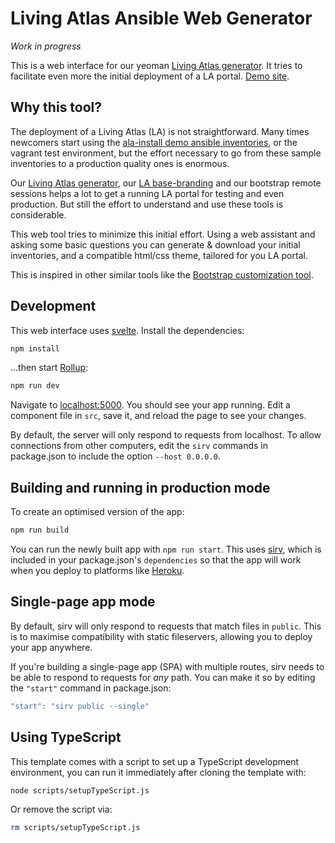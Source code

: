# Living Atlas Ansible Web Generator

*Work in progress*

This is a web interface for our yeoman [Living Atlas generator](https://github.com/living-atlases/generator-living-atlas). 
It tries to facilitate even more the initial deployment of a LA portal. [Demo site](https://generator.l-a.site).

## Why this tool?

The deployment of a Living Atlas (LA) is not straightforward. Many times newcomers start using the 
[ala-install demo ansible inventories](https://github.com/AtlasOfLivingAustralia/ala-install/#setup-the-living-atlas-demo), 
or the vagrant test environment, but the effort necessary to go from these sample inventories to a production quality 
ones is enormous.    

Our [Living Atlas generator](https://github.com/living-atlases/generator-living-atlas), our 
[LA base-branding](https://github.com/living-atlases/base-branding) and our bootstrap remote sessions helps a lot to get 
a running LA portal for testing and even production. But still the effort to understand and use these tools is 
considerable.

This web tool tries to minimize this initial effort. Using a web assistant and asking some basic questions you can 
generate & download your initial inventories, and a compatible html/css theme, tailored for you LA portal.

This is inspired in other similar tools like the [Bootstrap customization tool](https://getbootstrap.com/docs/3.4/customize/).

## Development

This web interface uses [svelte](https://svelte.dev/). Install the dependencies:

```bash
npm install
```

...then start [Rollup](https://rollupjs.org):

```bash
npm run dev
```

Navigate to [localhost:5000](http://localhost:5000). You should see your app running. Edit a component file in `src`, save it, and reload the page to see your changes.

By default, the server will only respond to requests from localhost. To allow connections from other computers, edit the `sirv` commands in package.json to include the option `--host 0.0.0.0`.


## Building and running in production mode

To create an optimised version of the app:

```bash
npm run build
```

You can run the newly built app with `npm run start`. This uses [sirv](https://github.com/lukeed/sirv), which is included in your package.json's `dependencies` so that the app will work when you deploy to platforms like [Heroku](https://heroku.com).

## Single-page app mode

By default, sirv will only respond to requests that match files in `public`. This is to maximise compatibility with static fileservers, allowing you to deploy your app anywhere.

If you're building a single-page app (SPA) with multiple routes, sirv needs to be able to respond to requests for *any* path. You can make it so by editing the `"start"` command in package.json:

```js
"start": "sirv public --single"
```

## Using TypeScript

This template comes with a script to set up a TypeScript development environment, you can run it immediately after cloning the template with:

```bash
node scripts/setupTypeScript.js
```

Or remove the script via:

```bash
rm scripts/setupTypeScript.js
```
